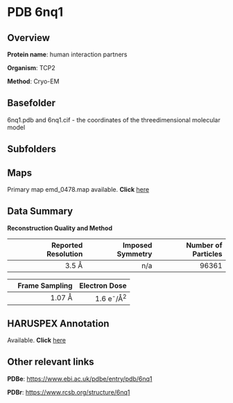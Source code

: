# PDB 6nq1

## Overview

**Protein name**: human interaction partners

**Organism**: TCP2

**Method**: Cryo-EM

## Basefolder

6nq1.pdb and 6nq1.cif - the coordinates of the threedimensional molecular model

## Subfolders









## Maps

Primary map emd_0478.map available. **Click** [here](http://ftp.wwpdb.org/pub/emdb/structures/EMD-0478/map/) 

## Data Summary
**Reconstruction Quality and Method**

|   | Reported Resolution | Imposed Symmetry | Number of Particles |
|---|-------------:|----------------:|--------------:|
|   |3.5 Å|n/a|96361|

|   | Frame Sampling | Electron Dose |
|---|-------------:|----------------:|
|   |1.07 Å|1.6 e<sup>-</sup>/Å<sup>2</sup>|

## HARUSPEX Annotation

Available. **Click** [here](https://zenodo.org/record/3820219)

## Other relevant links 
**PDBe**:  https://www.ebi.ac.uk/pdbe/entry/pdb/6nq1
 
**PDBr**: https://www.rcsb.org/structure/6nq1 

